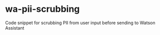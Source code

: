 # wa-pii-scrubbing
Code snippet for scrubbing PII from user input before sending to Watson Assistant
